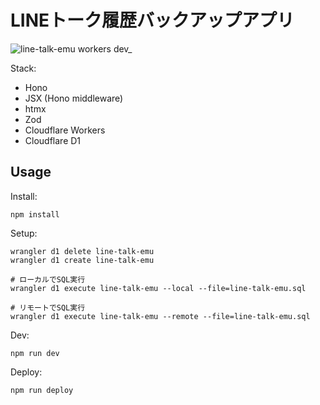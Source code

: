 # LINEトーク履歴バックアップアプリ
![line-talk-emu workers dev_](https://github.com/user-attachments/assets/269fdb4f-c3a1-4d71-94e6-ec13137c90a9)

Stack:

* Hono
* JSX (Hono middleware)
* htmx
* Zod
* Cloudflare Workers
* Cloudflare D1

## Usage

Install:

```
npm install
```

Setup:

```
wrangler d1 delete line-talk-emu
wrangler d1 create line-talk-emu

# ローカルでSQL実行
wrangler d1 execute line-talk-emu --local --file=line-talk-emu.sql

# リモートでSQL実行
wrangler d1 execute line-talk-emu --remote --file=line-talk-emu.sql
```

Dev:

```
npm run dev
```

Deploy:

```
npm run deploy
```
